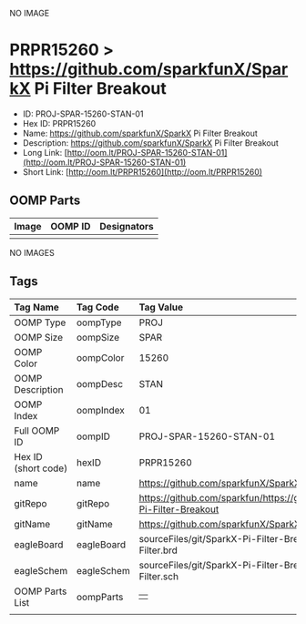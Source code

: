 


  
NO IMAGE  
# PRPR15260 > https://github.com/sparkfunX/SparkX Pi Filter Breakout

- ID: PROJ-SPAR-15260-STAN-01
- Hex ID: PRPR15260
- Name: https://github.com/sparkfunX/SparkX Pi Filter Breakout
- Description: https://github.com/sparkfunX/SparkX Pi Filter Breakout
- Long Link: [http://oom.lt/PROJ-SPAR-15260-STAN-01](http://oom.lt/PROJ-SPAR-15260-STAN-01)
- Short Link: [http://oom.lt/PRPR15260](http://oom.lt/PRPR15260)

## OOMP Parts
  

|Image|OOMP ID|Designators|
| :--- | :--- | :--- |
||||
  
NO IMAGES  
## Tags
  

|Tag Name|Tag Code|Tag Value|
| :--- | :--- | :--- |
|OOMP Type|oompType|PROJ|
|OOMP Size|oompSize|SPAR|
|OOMP Color|oompColor|15260|
|OOMP Description|oompDesc|STAN|
|OOMP Index|oompIndex|01|
|Full OOMP ID|oompID|PROJ-SPAR-15260-STAN-01|
|Hex ID (short code)|hexID|PRPR15260|
|name|name|https://github.com/sparkfunX/SparkX Pi Filter Breakout|
|gitRepo|gitRepo|https://github.com/sparkfun/https://github.com/sparkfunX/SparkX-Pi-Filter-Breakout|
|gitName|gitName|https://github.com/sparkfunX/SparkX-Pi-Filter-Breakout|
|eagleBoard|eagleBoard|sourceFiles/git/SparkX-Pi-Filter-Breakout/Hardware/SparkX-Pi-Filter.brd|
|eagleSchem|eagleSchem|sourceFiles/git/SparkX-Pi-Filter-Breakout/Hardware/SparkX-Pi-Filter.sch|
|OOMP Parts List|oompParts|<table><tr><td></td></tr></table>|
||||
